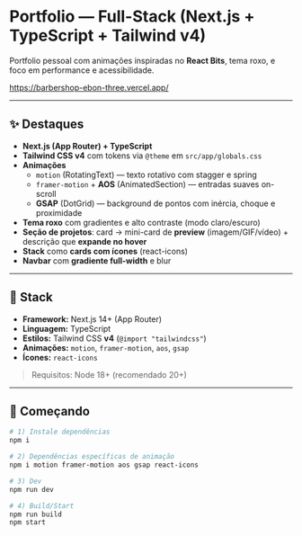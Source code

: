 # Portfolio — Full-Stack (Next.js + TypeScript + Tailwind v4)

Portfolio pessoal com animações inspiradas no **React Bits**, tema roxo, e foco em performance e acessibilidade.

https://barbershop-ebon-three.vercel.app/

---

## ✨ Destaques

- **Next.js (App Router) + TypeScript**
- **Tailwind CSS v4** com tokens via `@theme` em `src/app/globals.css`
- **Animações**
  - `motion` (RotatingText) — texto rotativo com stagger e spring
  - `framer-motion` + **AOS** (AnimatedSection) — entradas suaves on-scroll
  - **GSAP** (DotGrid) — background de pontos com inércia, choque e proximidade
- **Tema roxo** com gradientes e alto contraste (modo claro/escuro)
- **Seção de projetos**: card → mini-card de **preview** (imagem/GIF/vídeo) + descrição que **expande no hover**
- **Stack** como **cards com ícones** (react-icons)
- **Navbar** com **gradiente full-width** e blur

---

## 🧱 Stack

- **Framework:** Next.js 14+ (App Router)
- **Linguagem:** TypeScript
- **Estilos:** Tailwind CSS **v4** (`@import "tailwindcss"`)
- **Animações:** `motion`, `framer-motion`, `aos`, `gsap`
- **Ícones:** `react-icons`

> Requisitos: Node 18+ (recomendado 20+)

---

## 🚀 Começando

```bash
# 1) Instale dependências
npm i

# 2) Dependências específicas de animação
npm i motion framer-motion aos gsap react-icons

# 3) Dev
npm run dev

# 4) Build/Start
npm run build
npm start
